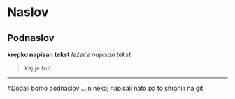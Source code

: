 # Naslov
## Podnaslov
**krepko napisan tekst**
*ležeče napisan tekst*
> kaj je to?
---

#Dodali bomo podnaslov
...in nekaj napisali nato pa to shranili na git